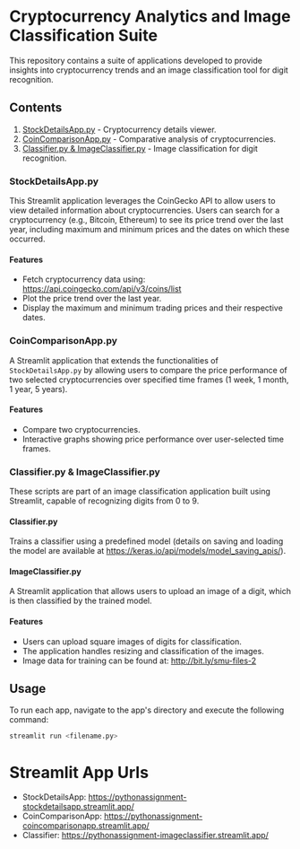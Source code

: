 # Cryptocurrency Analytics and Image Classification Suite

This repository contains a suite of applications developed to provide insights into cryptocurrency trends and an image classification tool for digit recognition.

## Contents
1. [StockDetailsApp.py](#stockdetailsapppy) - Cryptocurrency details viewer.
2. [CoinComparisonApp.py](#coincomparisonapppy) - Comparative analysis of cryptocurrencies.
3. [Classifier.py & ImageClassifier.py](#classifierpy--imageclassifierpy) - Image classification for digit recognition.

### StockDetailsApp.py
This Streamlit application leverages the CoinGecko API to allow users to view detailed information about cryptocurrencies. Users can search for a cryptocurrency (e.g., Bitcoin, Ethereum) to see its price trend over the last year, including maximum and minimum prices and the dates on which these occurred.

#### Features
- Fetch cryptocurrency data using: https://api.coingecko.com/api/v3/coins/list
- Plot the price trend over the last year.
- Display the maximum and minimum trading prices and their respective dates.

### CoinComparisonApp.py
A Streamlit application that extends the functionalities of `StockDetailsApp.py` by allowing users to compare the price performance of two selected cryptocurrencies over specified time frames (1 week, 1 month, 1 year, 5 years).

#### Features
- Compare two cryptocurrencies.
- Interactive graphs showing price performance over user-selected time frames.

### Classifier.py & ImageClassifier.py
These scripts are part of an image classification application built using Streamlit, capable of recognizing digits from 0 to 9.

#### Classifier.py
Trains a classifier using a predefined model (details on saving and loading the model are available at https://keras.io/api/models/model_saving_apis/).

#### ImageClassifier.py
A Streamlit application that allows users to upload an image of a digit, which is then classified by the trained model.

#### Features
- Users can upload square images of digits for classification.
- The application handles resizing and classification of the images.
- Image data for training can be found at: http://bit.ly/smu-files-2

## Usage
To run each app, navigate to the app's directory and execute the following command:
```bash
streamlit run <filename.py>
```

# Streamlit App Urls
- StockDetailsApp: https://pythonassignment-stockdetailsapp.streamlit.app/
- CoinComparisonApp: https://pythonassignment-coincomparisonapp.streamlit.app/
- Classifier: https://pythonassignment-imageclassifier.streamlit.app/
